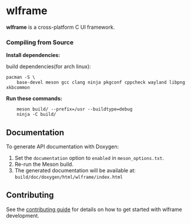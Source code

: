 # wlframe
**wlframe** is a cross-platform C UI framework.

### Compiling from Source
**Install dependencies:**

build dependencies(for arch linux):
```shell
pacman -S \
	base-devel meson gcc clang ninja pkgconf cppcheck wayland libpng xkbcommon
```

**Run these commands:**
```shell
    meson build/ --prefix=/usr --buildtype=debug
    ninja -C build/
```

## Documentation

To generate API documentation with Doxygen:

1. Set the `documentation` option to `enabled` in `meson_options.txt`.
2. Re-run the Meson build.
3. The generated documentation will be available at:
   `build/doc/doxygen/html/wlframe/index.html`

## Contributing

See the [contributing guide](CONTRIBUTING.md) for details on how to get started with wlframe development.

